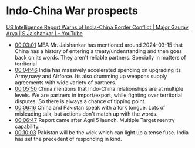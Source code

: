 # Indo-China War prospects

[US Intelligence Report Warns of India-China Border Conflict | Major Gaurav Arya | S Jaishankar | - YouTube](https://www.youtube.com/watch?v=DclZrK1wsH0)

- [00:03:01](https://www.youtube.com/watch?v=DclZrK1wsH0&t=182#t=03:01.97) MEA Mr. Jaishankar  has mentioned around 2024-03-15 that China has a history of entering a treaty/understanding and then goes back on its words. They aren't reliable partners. Specially in matters of territorial 
- [00:04:46](https://www.youtube.com/watch?v=DclZrK1wsH0&t=286#t=04:46.49) India has massively accelerated spending on upgrading its Army,navy and Airforce. Its also drumming up weapons supply agreements with wide variety of partners.
- [00:05:50](https://www.youtube.com/watch?v=DclZrK1wsH0&t=351#t=05:50.89) China mentions that Indo-China relationships are at multiple levels. We are partners in import/export, while fighting over territorial disputes. So there is always a chance of tipping point. 
- [00:06:16](https://www.youtube.com/watch?v=DclZrK1wsH0&t=377#t=06:16.91) China and Pakistan speak with a fork tongue.  Lots of misleading talk, but actions don't match up with the words. 
- [00:06:47](https://www.youtube.com/watch?v=DclZrK1wsH0&t=407#t=06:47.34) Report came after Agni 5 launch.   Multiple Target reentry capability. 
- [00:10:03](https://www.youtube.com/watch?v=DclZrK1wsH0&t=604#t=10:03.78) Pakistan will be the wick which can light up a tense fuse. India has set the precedent of responding in kind. 
